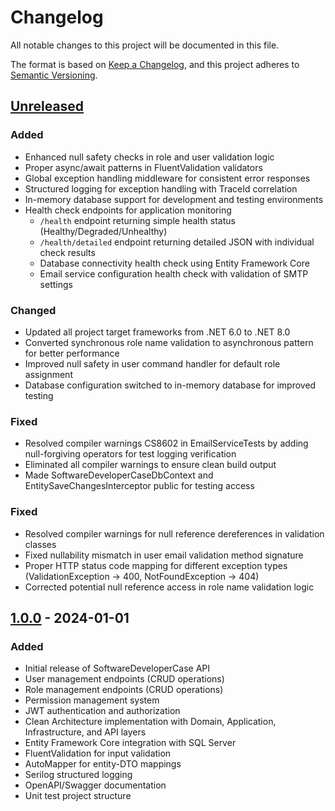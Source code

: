 # Changelog

All notable changes to this project will be documented in this file.

The format is based on [Keep a Changelog](https://keepachangelog.com/en/1.1.0/),
and this project adheres to [Semantic Versioning](https://semver.org/spec/v2.0.0.html).

## [Unreleased]

### Added
- Enhanced null safety checks in role and user validation logic
- Proper async/await patterns in FluentValidation validators
- Global exception handling middleware for consistent error responses
- Structured logging for exception handling with TraceId correlation
- In-memory database support for development and testing environments
- Health check endpoints for application monitoring
  - `/health` endpoint returning simple health status (Healthy/Degraded/Unhealthy)
  - `/health/detailed` endpoint returning detailed JSON with individual check results
  - Database connectivity health check using Entity Framework Core
  - Email service configuration health check with validation of SMTP settings

### Changed
- Updated all project target frameworks from .NET 6.0 to .NET 8.0
- Converted synchronous role name validation to asynchronous pattern for better performance
- Improved null safety in user command handler for default role assignment
- Database configuration switched to in-memory database for improved testing

### Fixed
- Resolved compiler warnings CS8602 in EmailServiceTests by adding null-forgiving operators for test logging verification
- Eliminated all compiler warnings to ensure clean build output
- Made SoftwareDeveloperCaseDbContext and EntitySaveChangesInterceptor public for testing access

### Fixed
- Resolved compiler warnings for null reference dereferences in validation classes
- Fixed nullability mismatch in user email validation method signature
- Proper HTTP status code mapping for different exception types (ValidationException → 400, NotFoundException → 404)
- Corrected potential null reference access in role name validation logic

## [1.0.0] - 2024-01-01

### Added
- Initial release of SoftwareDeveloperCase API
- User management endpoints (CRUD operations)
- Role management endpoints (CRUD operations)
- Permission management system
- JWT authentication and authorization
- Clean Architecture implementation with Domain, Application, Infrastructure, and API layers
- Entity Framework Core integration with SQL Server
- FluentValidation for input validation
- AutoMapper for entity-DTO mappings
- Serilog structured logging
- OpenAPI/Swagger documentation
- Unit test project structure

[Unreleased]: https://github.com/yourusername/SoftwareDeveloperCase/compare/v1.0.0...HEAD
[1.0.0]: https://github.com/yourusername/SoftwareDeveloperCase/releases/tag/v1.0.0
